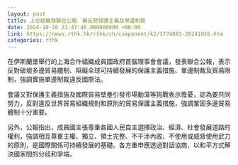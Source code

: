 ```yaml
---
layout: post
title: 上合組織發聯合公報　稱反對保護主義及單邊制裁
date: 2024-10-16 22:47:46.000000000 +08:00
link: https://news.rthk.hk/rthk/ch/component/k2/1774881-20241016.htm
categories: rthk
---
```


在伊斯蘭堡舉行的上海合作組織成員國政府首腦理事會會議，發表聯合公報，表示反對破壞多邊貿易體制、阻礙全球可持續發展的保護主義措施、單邊制裁及貿易限制，強調實施單邊制裁違反國際法。

會議又對保護主義措施及國際貿易壁壘引發市場動蕩等挑戰表示擔憂，認為要共同努力，反對違反世界貿易組織規則和原則的貿易保護主義措施，強調鞏固多邊貿易體制十分重要。

另外，公報指出，成員國主張尊重各國人民自主選擇政治、經濟、社會發展道路的權利，強調相互尊重主權、獨立、領土完整、不干涉內政、不使用或威脅使用武力的原則，是國際關係可持續發展的基礎。各方重申應透過對話協商，以和平方式解決國家間的分歧和爭端。
